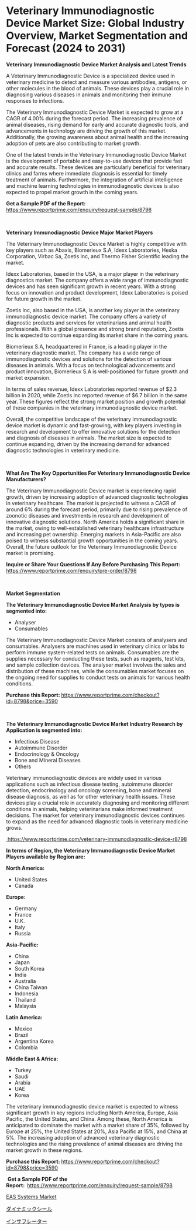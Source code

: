 <p><h1>Veterinary Immunodiagnostic Device Market Size: Global Industry Overview, Market Segmentation and Forecast (2024 to 2031)</h1></p><p><strong>Veterinary Immunodiagnostic Device Market Analysis and Latest Trends</strong></p>
<p><p>A Veterinary Immunodiagnostic Device is a specialized device used in veterinary medicine to detect and measure various antibodies, antigens, or other molecules in the blood of animals. These devices play a crucial role in diagnosing various diseases in animals and monitoring their immune responses to infections.</p><p>The Veterinary Immunodiagnostic Device Market is expected to grow at a CAGR of 4.00% during the forecast period. The increasing prevalence of animal diseases, rising demand for early and accurate diagnostic tools, and advancements in technology are driving the growth of this market. Additionally, the growing awareness about animal health and the increasing adoption of pets are also contributing to market growth.</p><p>One of the latest trends in the Veterinary Immunodiagnostic Device Market is the development of portable and easy-to-use devices that provide fast and accurate results. These devices are particularly beneficial for veterinary clinics and farms where immediate diagnosis is essential for timely treatment of animals. Furthermore, the integration of artificial intelligence and machine learning technologies in immunodiagnostic devices is also expected to propel market growth in the coming years.</p></p>
<p><strong>Get a Sample PDF of the Report:&nbsp;</strong> <a href="https://www.reportprime.com/enquiry/request-sample/8798">https://www.reportprime.com/enquiry/request-sample/8798</a></p>
<p>&nbsp;</p>
<p><strong>Veterinary Immunodiagnostic Device Major Market Players</strong></p>
<p><p>The Veterinary Immunodiagnostic Device Market is highly competitive with key players such as Abaxis, Biomerieux S.A, Idexx Laboratories, Heska Corporation, Virbac Sa, Zoetis Inc, and Thermo Fisher Scientific leading the market. </p><p>Idexx Laboratories, based in the USA, is a major player in the veterinary diagnostics market. The company offers a wide range of immunodiagnostic devices and has seen significant growth in recent years. With a strong focus on innovation and product development, Idexx Laboratories is poised for future growth in the market.</p><p>Zoetis Inc, also based in the USA, is another key player in the veterinary immunodiagnostic device market. The company offers a variety of diagnostic products and services for veterinarians and animal health professionals. With a global presence and strong brand reputation, Zoetis Inc is expected to continue expanding its market share in the coming years.</p><p>Biomerieux S.A, headquartered in France, is a leading player in the veterinary diagnostic market. The company has a wide range of immunodiagnostic devices and solutions for the detection of various diseases in animals. With a focus on technological advancements and product innovation, Biomerieux S.A is well-positioned for future growth and market expansion.</p><p>In terms of sales revenue, Idexx Laboratories reported revenue of $2.3 billion in 2020, while Zoetis Inc reported revenue of $6.7 billion in the same year. These figures reflect the strong market position and growth potential of these companies in the veterinary immunodiagnostic device market.</p><p>Overall, the competitive landscape of the veterinary immunodiagnostic device market is dynamic and fast-growing, with key players investing in research and development to offer innovative solutions for the detection and diagnosis of diseases in animals. The market size is expected to continue expanding, driven by the increasing demand for advanced diagnostic technologies in veterinary medicine.</p></p>
<p>&nbsp;</p>
<p><strong>What Are The Key Opportunities For Veterinary Immunodiagnostic Device Manufacturers?</strong></p>
<p><p>The Veterinary Immunodiagnostic Device market is experiencing rapid growth, driven by increasing adoption of advanced diagnostic technologies in veterinary healthcare. The market is projected to witness a CAGR of around 6% during the forecast period, primarily due to rising prevalence of zoonotic diseases and investments in research and development of innovative diagnostic solutions. North America holds a significant share in the market, owing to well-established veterinary healthcare infrastructure and increasing pet ownership. Emerging markets in Asia-Pacific are also poised to witness substantial growth opportunities in the coming years. Overall, the future outlook for the Veterinary Immunodiagnostic Device market is promising.</p></p>
<p><strong>Inquire or Share Your Questions If Any Before Purchasing This Report:</strong> <a href="https://www.reportprime.com/enquiry/pre-order/8798">https://www.reportprime.com/enquiry/pre-order/8798</a></p>
<p>&nbsp;</p>
<p><strong>Market Segmentation</strong></p>
<p><strong>The Veterinary Immunodiagnostic Device Market Analysis by types is segmented into:</strong></p>
<p><ul><li>Analyser</li><li>Consumables</li></ul></p>
<p><p>The Veterinary Immunodiagnostic Device Market consists of analysers and consumables. Analysers are machines used in veterinary clinics or labs to perform immune system-related tests on animals. Consumables are the supplies necessary for conducting these tests, such as reagents, test kits, and sample collection devices. The analyser market involves the sales and distribution of these machines, while the consumables market focuses on the ongoing need for supplies to conduct tests on animals for various health conditions.</p></p>
<p><strong>Purchase this Report:&nbsp;</strong><a href="https://www.reportprime.com/checkout?id=8798&price=3590">https://www.reportprime.com/checkout?id=8798&price=3590</a></p>
<p>&nbsp;</p>
<p><strong>The Veterinary Immunodiagnostic Device Market Industry Research by Application is segmented into:</strong></p>
<p><ul><li>Infectious Disease</li><li>Autoimmune Disorder</li><li>Endocrinology & Oncology</li><li>Bone and Mineral Diseases</li><li>Others</li></ul></p>
<p><p>Veterinary immunodiagnostic devices are widely used in various applications such as infectious disease testing, autoimmune disorder detection, endocrinology and oncology screening, bone and mineral disease diagnosis, as well as for other veterinary health issues. These devices play a crucial role in accurately diagnosing and monitoring different conditions in animals, helping veterinarians make informed treatment decisions. The market for veterinary immunodiagnostic devices continues to expand as the need for advanced diagnostic tools in veterinary medicine grows.</p></p>
<p><a href="https://www.reportprime.com/veterinary-immunodiagnostic-device-r8798">&nbsp;https://www.reportprime.com/veterinary-immunodiagnostic-device-r8798</a></p>
<p><strong>In terms of Region, the Veterinary Immunodiagnostic Device Market Players available by Region are:</strong></p>
<p>
    <p> <strong> North America: </strong>
        <ul>
            <li>United States</li>
            <li>Canada</li>
        </ul>
        </p> 
    <p> <strong> Europe: </strong>
        <ul>
            <li>Germany</li>
            <li>France</li>
            <li>U.K.</li>
            <li>Italy</li>
            <li>Russia</li>
        </ul>
        </p> 
    <p> <strong> Asia-Pacific: </strong>
        <ul>
            <li>China</li>
            <li>Japan</li>
            <li>South Korea</li>
            <li>India</li>
            <li>Australia</li>
            <li>China Taiwan</li>
            <li>Indonesia</li>
            <li>Thailand</li>
            <li>Malaysia</li>
        </ul>
        </p> 
    <p> <strong> Latin America: </strong>
        <ul>
            <li>Mexico</li>
            <li>Brazil</li>
            <li>Argentina Korea</li>
            <li>Colombia</li>
        </ul>
        </p> 
    <p> <strong> Middle East & Africa: </strong>
        <ul>
            <li>Turkey</li>
            <li>Saudi</li>
            <li>Arabia</li>
            <li>UAE</li>
            <li>Korea</li>
        </ul>
    </p>
    </p>
<p><p>The veterinary immunodiagnostic device market is expected to witness significant growth in key regions including North America, Europe, Asia Pacific, the United States, and China. Among these, North America is anticipated to dominate the market with a market share of 35%, followed by Europe at 25%, the United States at 20%, Asia Pacific at 15%, and China at 5%. The increasing adoption of advanced veterinary diagnostic technologies and the rising prevalence of animal diseases are driving the market growth in these regions.</p></p>
<p><strong>Purchase this Report: </strong><a href="https://www.reportprime.com/checkout?id=8798&price=3590">https://www.reportprime.com/checkout?id=8798&price=3590</a></p>
<p>&nbsp;<strong>Get a Sample PDF of the Report:&nbsp;&nbsp;</strong><a href="https://www.reportprime.com/enquiry/request-sample/8798">https://www.reportprime.com/enquiry/request-sample/8798</a></p>
<p><strong></strong></p>
<p><p><a href="https://flame-sidecar-702.notion.site/EAS-Systems-Market-Trends-and-Market-Analysis-forecasted-for-period-2024-2031-cfb10e3f57a5458786556a180935c1f1">EAS Systems Market</a></p><p><a href="https://medium.com/@luckeycorbin/%E5%8B%95%E7%9A%84%E3%82%B7%E3%83%BC%E3%83%AB%E5%B8%82%E5%A0%B4-%E5%B8%82%E5%A0%B4%E3%82%B7%E3%82%A7%E3%82%A2-%E5%B8%82%E5%A0%B4%E3%83%88%E3%83%AC%E3%83%B3%E3%83%89-%E5%B0%86%E6%9D%A5%E3%81%AE%E6%88%90%E9%95%B7%E3%82%92%E6%8E%A2%E3%82%8B-410ebfb1324a">ダイナミックシール</a></p><p><a href="https://medium.com/@lindrup2/%E5%90%B8%E5%85%A5%E5%99%A8%E5%B8%82%E5%A0%B4%E3%81%AE%E6%B4%9E%E5%AF%9F-%E5%B8%82%E5%A0%B4%E5%8B%95%E5%90%91-%E6%88%90%E9%95%B7-%E4%BA%88%E6%B8%AC-2024%E5%B9%B4%E3%81%8B%E3%82%892031%E5%B9%B4%E3%81%BE%E3%81%A7-506fa936f6b8">インサフレーター</a></p></p>